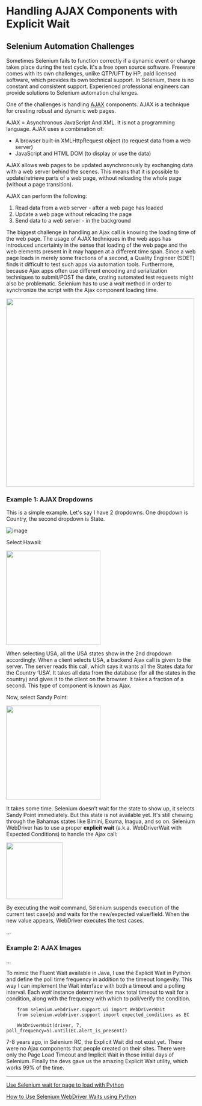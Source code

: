 # Handling AJAX Components with Explicit Wait
## Selenium Automation Challenges

Sometimes Selenium fails to function correctly if a dynamic event or change takes place during the test cycle. It's a free open source software. 
Freeware comes with its own challenges, unlike QTP/UFT by HP, paid licensed software, which provides its own technical support.
In Selenium, there is no constant and consistent support. Experienced professional engineers can provide solutions to Selenium automation challenges.

One of the challenges is handling [AJAX](https://www.w3schools.com/whatis/whatis_ajax.asp) components. AJAX is a technique for creating robust and dynamic web pages.

AJAX = Asynchronous JavaScript And XML. It is not a programming language. AJAX uses a combination of:
- A browser built-in XMLHttpRequest object (to request data from a web server)
- JavaScript and HTML DOM (to display or use the data)

AJAX allows web pages to be updated asynchronously by exchanging data with a web server behind the scenes. This means that it is possible to update/retrieve parts of a web page, without reloading the whole page (without a page transition).

AJAX can perform the following:
1. Read data from a web server - after a web page has loaded
2. Update a web page without reloading the page
3. Send data to a web server - in the background

The biggest challenge in handling an Ajax call is knowing the loading time of the web page. 
The usage of AJAX techniques in the web apps has introduced uncertainty in the sense that loading of the web page and the web elements present in it may happen at a different time span.
Since a web page loads in merely some fractions of a second, a Quality Engineer (SDET) finds it difficult to test such apps via automation tools. 
Furthermore, because Ajax apps often use different encoding and serialization techniques to submit/POST the date, crating automated test requests might also be problematic.
Selenium has to use a _wait_ method in order to synchronize the script with the Ajax component loading time.

<img src="https://user-images.githubusercontent.com/70295997/209401938-87b0bb16-c8e3-405b-b171-1d633ef6b8e6.png" width=500>

### Example 1: AJAX Dropdowns

This is a simple example. Let's say I have 2 dropdowns.  One dropdown is Country, the second dropdown is State.

![image](https://user-images.githubusercontent.com/70295997/209400350-8d1286cc-43af-495a-9ad7-98977704faf4.png)

Select Hawaii:

<img src="https://user-images.githubusercontent.com/70295997/209400444-74810177-71d9-4788-9854-f9d52fe64d50.png" width=250>

When selecting USA, all the USA states show in the 2nd dropdown accordingly.
When a client selects USA, a backend Ajax call is given to the server. 
The server reads this call, which says it wants all the States data for the Country ‘USA’. 
It takes all data from the database (for all the states in the country) and gives it to the client on the browser. 
It takes a fraction of a second. This type of component is known as Ajax. 


Now, select Sandy Point:

<img src="https://user-images.githubusercontent.com/70295997/209400566-6b06f044-d937-49bb-bdeb-adc968db3251.png" width=250>

It takes some time. Selenium doesn’t wait for the state to show up, it selects Sandy Point immediately. 
But this state is not available yet. It's still chewing through the Bahamas states like Bimini, Exuma, Inagua, and so on. 
Selenium WebDriver has to use a proper __explicit wait__ (a.k.a. WebDriverWait with Expected Conditions) to handle the Ajax call:

<img src="https://user-images.githubusercontent.com/70295997/209401278-8634113b-d09b-4a83-8ded-2c72211461cb.png" width=150>

By executing the _wait_ command, Selenium suspends execution of the current test case(s) and waits for the new/expected value/field. When the new value appears, WebDriver executes the test cases.


...

### Example 2: AJAX Images

...

To mimic the Fluent Wait available in Java, I use the Explicit Wait in Python and define the poll time frequency in addition to the timeout longevity. This way I can implement the Wait interface with both a timeout and a polling interval. Each _wait_ instance determines the max total timeout to wait for a condition, along with the frequency with which to poll/verify the condition.

        from selenium.webdriver.support.ui import WebDriverWait
        from selenium.webdriver.support import expected_conditions as EC

        WebDriverWait(driver, 7, poll_frequency=5).until(EC.alert_is_present()

7-8 years ago, in Selenium RC, the Explicit Wait did not exist yet. There were no Ajax components that people created on their sites.
There were only the Page Load Timeout and Implicit Wait in those initial days of Selenium. 
Finally the devs gave us the amazing Explicit Wait utility, which works 99% of the time.


----

[Use Selenium wait for page to load with Python](https://www.lambdatest.com/blog/selenium-wait-for-page-to-load/)

[How to Use Selenium WebDriver Waits using Python](https://techbeamers.com/selenium-webdriver-waits-python/)



